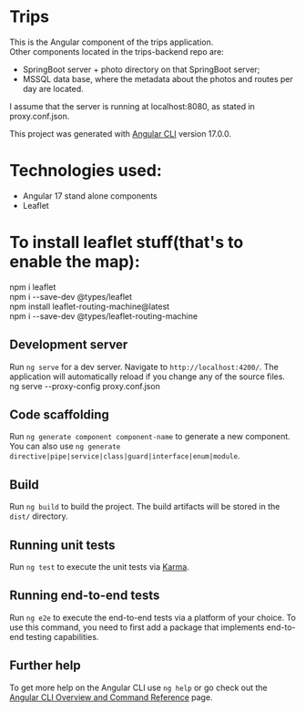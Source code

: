# Trips
This is the Angular component of the trips application. <br />
Other components located in the trips-backend repo are:
<ul>
<li>SpringBoot server + photo directory on that SpringBoot server;</li>
<li>MSSQL data base, where the metadata about the photos and routes per day are located. </li>
</ul>
I assume that the server is running at localhost:8080, as stated in proxy.conf.json.

This project was generated with [Angular CLI](https://github.com/angular/angular-cli) version 17.0.0.

# Technologies used:
<ul>
<li>Angular 17 stand alone components</li>
<li>Leaflet</li>
</ul>

# To install leaflet stuff(that's to enable the map):
npm i leaflet <br />
npm i --save-dev @types/leaflet <br />
npm install leaflet-routing-machine@latest <br />
npm i --save-dev @types/leaflet-routing-machine <br />

## Development server

Run `ng serve` for a dev server. Navigate to `http://localhost:4200/`. The application will automatically reload if you change any of the source files.
ng serve --proxy-config proxy.conf.json

## Code scaffolding

Run `ng generate component component-name` to generate a new component. You can also use `ng generate directive|pipe|service|class|guard|interface|enum|module`.

## Build

Run `ng build` to build the project. The build artifacts will be stored in the `dist/` directory.

## Running unit tests

Run `ng test` to execute the unit tests via [Karma](https://karma-runner.github.io).

## Running end-to-end tests

Run `ng e2e` to execute the end-to-end tests via a platform of your choice. To use this command, you need to first add a package that implements end-to-end testing capabilities.

## Further help

To get more help on the Angular CLI use `ng help` or go check out the [Angular CLI Overview and Command Reference](https://angular.io/cli) page.
